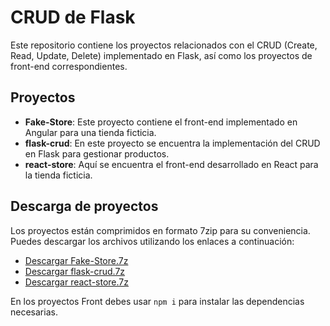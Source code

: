 # CRUD de Flask

Este repositorio contiene los proyectos relacionados con el CRUD (Create, Read, Update, Delete) implementado en Flask, así como los proyectos de front-end correspondientes.

## Proyectos

- **Fake-Store**: Este proyecto contiene el front-end implementado en Angular para una tienda ficticia.
- **flask-crud**: En este proyecto se encuentra la implementación del CRUD en Flask para gestionar productos.
- **react-store**: Aquí se encuentra el front-end desarrollado en React para la tienda ficticia.

## Descarga de proyectos

Los proyectos están comprimidos en formato 7zip para su conveniencia. Puedes descargar los archivos utilizando los enlaces a continuación:

- [Descargar Fake-Store.7z](enlace-a-fake-store.7z)
- [Descargar flask-crud.7z](enlace-a-flask-crud.7z)
- [Descargar react-store.7z](enlace-a-react-store.7z)

En los proyectos Front debes usar ```npm i``` para instalar las dependencias necesarias.
